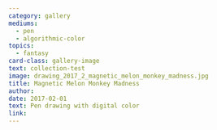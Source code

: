 ```yaml
---
category: gallery
mediums:
  - pen
  - algorithmic-color
topics:
  - fantasy
card-class: gallery-image
text: collection-test
image: drawing_2017_2_magnetic_melon_monkey_madness.jpg
title: Magnetic Melon Monkey Madness
author:
date: 2017-02-01
text: Pen drawing with digital color
link:
---
```


